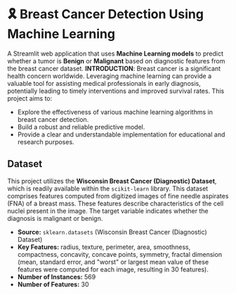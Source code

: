 # 🎗️ Breast Cancer Detection Using Machine Learning
A Streamlit web application that uses **Machine Learning models** to predict whether a tumor is **Benign** or **Malignant** based on diagnostic features from the breast cancer dataset.
**INTRODUCTION**:
Breast cancer is a significant health concern worldwide. Leveraging machine learning can provide a valuable tool for assisting medical professionals in early diagnosis, potentially leading to timely interventions and improved survival rates. This project aims to:
* Explore the effectiveness of various machine learning algorithms in breast cancer detection.
* Build a robust and reliable predictive model.
* Provide a clear and understandable implementation for educational and research purposes.

## Dataset

This project utilizes the **Wisconsin Breast Cancer (Diagnostic) Dataset**, which is readily available within the `scikit-learn` library. This dataset comprises features computed from digitized images of fine needle aspirates (FNA) of a breast mass. These features describe characteristics of the cell nuclei present in the image. The target variable indicates whether the diagnosis is malignant or benign.

* **Source:** `sklearn.datasets` (Wisconsin Breast Cancer (Diagnostic) Dataset)
* **Key Features:** radius, texture, perimeter, area, smoothness, compactness, concavity, concave points, symmetry, fractal dimension (mean, standard error, and "worst" or largest mean value of these features were computed for each image, resulting in 30 features).
* **Number of Instances:** 569
* **Number of Features:** 30
